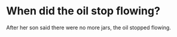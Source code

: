 # When did the oil stop flowing?

After her son said there were no more jars, the oil stopped flowing.
